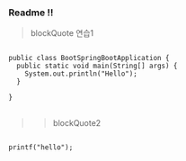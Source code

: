 ### Readme !!

> blockQuote 연습1
<pre>
<code>
public class BootSpringBootApplication {
  public static void main(String[] args) {
    System.out.println("Hello");
  }

}
</code>
</pre>

>> blockQuote2
<pre>
<code>
printf("hello");
</code>
</pre>



